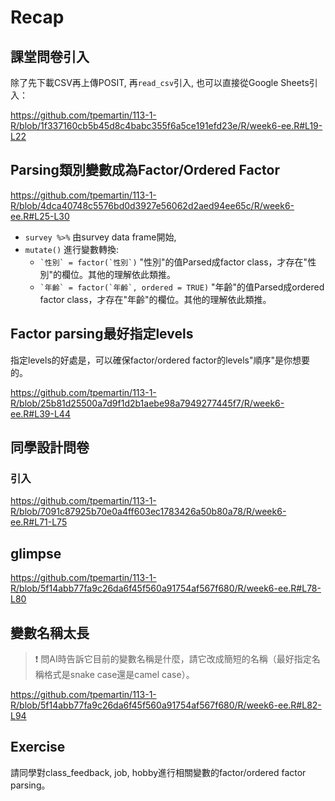 # Recap

## 課堂問卷引入

除了先下載CSV再上傳POSIT, 再`read_csv`引入, 也可以直接從Google Sheets引入：

<https://github.com/tpemartin/113-1-R/blob/1f337160cb5b45d8c4babc355f6a5ce191efd23e/R/week6-ee.R#L19-L22>

## Parsing類別變數成為Factor/Ordered Factor

<https://github.com/tpemartin/113-1-R/blob/4dca40748c5576bd0d3927e56062d2aed94ee65c/R/week6-ee.R#L25-L30>

  - `survey %>%` 由survey data frame開始,  
  - `mutate()` 進行變數轉換:
    - `` `性別` = factor(`性別`) `` "性別"的值Parsed成factor class，才存在"性別"的欄位。其他的理解依此類推。  
    - `` `年齡` = factor(`年齡`, ordered = TRUE) `` "年齡"的值Parsed成ordered factor class，才存在"年齡"的欄位。其他的理解依此類推。


## Factor parsing最好指定levels

指定levels的好處是，可以確保factor/ordered factor的levels"順序"是你想要的。

<https://github.com/tpemartin/113-1-R/blob/25b81d25500a7d9f1d2b1aebe98a7949277445f7/R/week6-ee.R#L39-L44>

## 同學設計問卷

### 引入

<https://github.com/tpemartin/113-1-R/blob/7091c87925b70e0a4ff603ec1783426a50b80a78/R/week6-ee.R#L71-L75>

## glimpse

<https://github.com/tpemartin/113-1-R/blob/5f14abb77fa9c26da6f45f560a91754af567f680/R/week6-ee.R#L78-L80>

## 變數名稱太長

> :exclamation: 問AI時告訴它目前的變數名稱是什麼，請它改成簡短的名稱（最好指定名稱格式是snake case還是camel case）。

<https://github.com/tpemartin/113-1-R/blob/5f14abb77fa9c26da6f45f560a91754af567f680/R/week6-ee.R#L82-L94>

## Exercise

請同學對class_feedback, job, hobby進行相關變數的factor/ordered factor parsing。